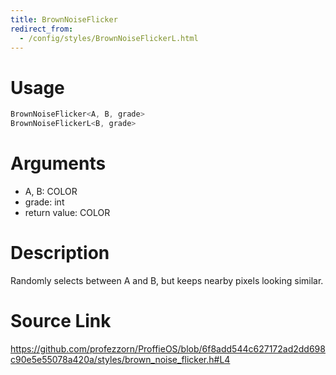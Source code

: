 ```yaml
---
title: BrownNoiseFlicker
redirect_from:
  - /config/styles/BrownNoiseFlickerL.html
---
```


# Usage
```cpp
BrownNoiseFlicker<A, B, grade>
BrownNoiseFlickerL<B, grade>
```

# Arguments
 * A, B: COLOR
 * grade: int
 * return value: COLOR

# Description
Randomly selects between A and B, but keeps nearby
pixels looking similar.

# Source Link
https://github.com/profezzorn/ProffieOS/blob/6f8add544c627172ad2dd698c90e5e55078a420a/styles/brown_noise_flicker.h#L4
